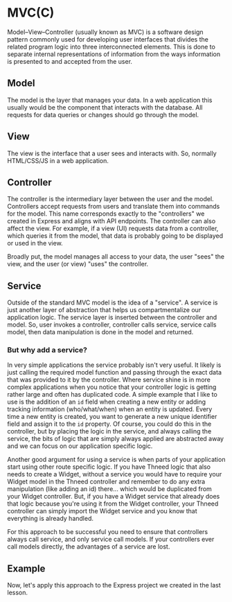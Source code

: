 # MVC(C)
Model–View–Controller (usually known as MVC) is a software design pattern commonly used for developing user interfaces that divides the related program logic into three interconnected elements. This is done to separate internal representations of information from the ways information is presented to and accepted from the user.

## Model
The model is the layer that manages your data.  In a web application this usually would be the component that interacts with the database.  All requests for data queries or changes should go through the model.

## View
The view is the interface that a user sees and interacts with.  So, normally HTML/CSS/JS in a web application.

## Controller
The controller is the intermediary layer between the user and the model.  Controllers accept requests from users and translate them into commands for the model.  This name corresponds exactly to the "controllers" we created in Express and aligns with API endpoints.  The controller can also affect the view.  For example, if a view (UI) requests data from a controller, which queries it from the model, that data is probably going to be displayed or used in the view.

Broadly put, the model manages all access to your data, the user "sees" the view, and the user (or view) "uses" the controller.

## Service
Outside of the standard MVC model is the idea of a "service".  A service is just another layer of abstraction that helps us compartmentalize our application logic.  The service layer is inserted between the controller and model.  So, user invokes a controller, controller calls service, service calls model, then data manipulation is done in the model and returned.

### But why add a service?  
In very simple applications the service probably isn't very useful.  It likely is just calling the required model function and passing through the exact data that was provided to it by the controller.  Where service shine is in more complex applications when you notice that your controller logic is getting rather large and often has duplicated code.  A simple example that I like to use is the addition of an `id` field when creating a new entity or adding tracking information (who/what/when) when an entity is updated.  Every time a new entity is created, you want to generate a new unique identifier field and assign it to the `id` property.  Of course, you could do this in the controller, but by placing the logic in the service, and always calling the service, the bits of logic that are simply always applied are abstracted away and we can focus on our application specific logic.

Another good argument for using a service is when parts of your application start using other route specific logic.  If you have Thneed logic that also needs to create a Widget, without a service you would have to require your Widget model in the Thneed controller and remember to do any extra manipulation (like adding an id) there... which would be duplicated from your Widget controller.  But, if you have a Widget service that already does that logic because you're using it from the Widget controller, your Thneed controller can simply import the Widget service and you know that everything is already handled.

For this approach to be successful you need to ensure that controllers always call service, and only service call models.  If your controllers ever call models directly, the advantages of a service are lost.

## Example
Now, let's apply this approach to the Express project we created in the last lesson.